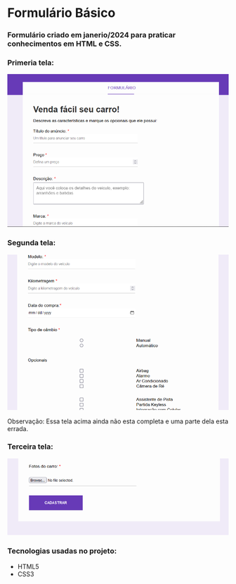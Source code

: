 # Formulário Básico 

### Formulário criado em janerio/2024 para praticar conhecimentos em HTML e CSS.

### Primeria tela:
![Alt text](img/firstimg.png)

### Segunda tela:
![Alt text](img/secondimg.png)

Observação: Essa tela acima ainda não esta completa e uma parte dela esta errada.

### Terceira tela:
![Alt text](img/thirdimg.png)

### Tecnologias usadas no projeto:

- HTML5
- CSS3
